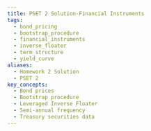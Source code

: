 ```yaml
---
title: PSET 2 Solution-Financial Instruments
tags:
  - bond_pricing
  - bootstrap_procedure
  - financial_instruments
  - inverse_floater
  - term_structure
  - yield_curve
aliases:
  - Homework 2 Solution
  - PSET 2
key_concepts:
  - Bond prices
  - Bootstrap procedure
  - Leveraged Inverse Floater
  - Semi-annual frequency
  - Treasury securities data
---
```

